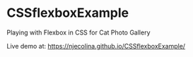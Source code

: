 # CSSflexboxExample
Playing with Flexbox in CSS for Cat Photo Gallery

Live demo at: https://njecolina.github.io/CSSflexboxExample/
